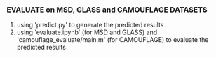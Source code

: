 ### EVALUATE on MSD, GLASS and CAMOUFLAGE DATASETS
1. using 'predict.py' to generate the predicted results
2. using 'evaluate.ipynb' (for MSD and GLASS) and 'camouflage_evaluate/main.m' (for CAMOUFLAGE) to evaluate the predicted results
